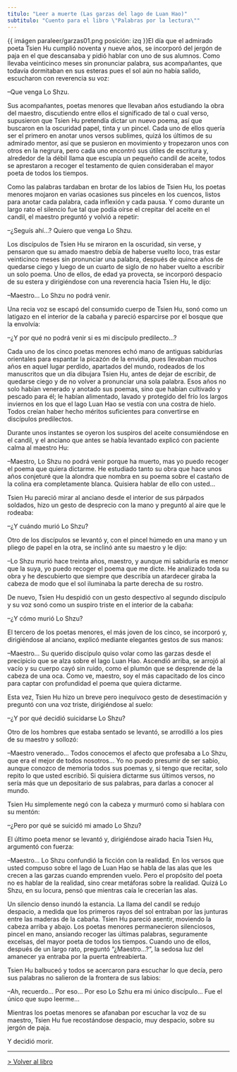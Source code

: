 ```yaml
---
titulo: "Leer a muerte (Las garzas del lago de Luan Hao)"
subtitulo: "Cuento para el libro \"Palabras por la lectura\""
---
```

{{ imágen paraleer/garzas01.png posición: izq }}El día que el admirado poeta
Tsien Hu cumplió noventa y nueve años, se incorporó del jergón de paja en el
que descansaba y pidió hablar con uno de sus alumnos. Como llevaba
veinticinco meses sin pronunciar palabra, sus acompañantes, que todavía
dormitaban en sus esteras pues el sol aún no había salido, escucharon con
reverencia su voz:

–Que venga Lo Shzu.

Sus acompañantes, poetas menores que llevaban años estudiando la obra del
maestro, discutiendo entre ellos el significado de tal o cual verso,
supusieron que Tsien Hu pretendía dictar un nuevo poema, así que buscaron en
la oscuridad papel, tinta y un pincel. Cada uno de ellos quería ser el
primero en anotar unos versos sublimes, quizá los últimos de su admirado
mentor, así que se pusieron en movimiento y tropezaron unos con otros en la
negrura, pero cada uno encontró sus útiles de escritura y, alrededor de la
débil llama que escupía un pequeño candil de aceite, todos se aprestaron a
recoger el testamento de quien consideraban el mayor poeta de todos los
tiempos.

Como las palabras tardaban en brotar de los labios de Tsien Hu, los poetas
menores mojaron en varias ocasiones sus pinceles en los cuencos, listos para
anotar cada palabra, cada inflexión y cada pausa. Y como durante un largo
rato el silencio fue tal que podía oírse el crepitar del aceite en el candil,
el maestro preguntó y volvió a repetir:

–¿Seguís ahí…? Quiero que venga Lo Shzu.

Los discípulos de Tsien Hu se miraron en la oscuridad, sin verse, y pensaron
que su amado maestro debía de haberse vuelto loco, tras estar veinticinco
meses sin pronunciar una palabra, después de quince años de quedarse ciego y
luego de un cuarto de siglo de no haber vuelto a escribir un solo poema. Uno
de ellos, de edad ya provecta, se incorporó despacio de su estera y
dirigiéndose con una reverencia hacia Tsien Hu, le dijo:

–Maestro… Lo Shzu no podrá venir.

Una recia voz se escapó del consumido cuerpo de Tsien Hu, sonó como un
latigazo en el interior de la cabaña y pareció esparcirse por el bosque que
la envolvía:

–¿Y por qué no podrá venir si es mi discípulo predilecto…?

Cada uno de los cinco poetas menores echó mano de antiguas sabidurías
orientales para espantar la picazón de la envidia, pues llevaban muchos años
en aquel lugar perdido, apartados del mundo, rodeados de los manuscritos que
un día dibujara Tsien Hu, antes de dejar de escribir, de quedarse ciego y de
no volver a pronunciar una sola palabra. Esos años no solo habían venerado y
anotado sus poemas, sino que habían cultivado y pescado para él; le habían
alimentado, lavado y protegido del frío los largos inviernos en los que el
lago Luan Hao se vestía con una costra de hielo. Todos creían haber hecho
méritos suficientes para convertirse en discípulos predilectos.

Durante unos instantes se oyeron los suspiros del aceite consumiéndose en el
candil, y el anciano que antes se había levantado explicó con paciente calma
al maestro Hu:

–Maestro, Lo Shzu no podrá venir porque ha muerto, mas yo puedo recoger el
poema que quiera dictarme. He estudiado tanto su obra que hace unos años
conjeturé que la alondra que nombra en su poema sobre el castaño de la colina
era completamente blanca. Quisiera hablar de ello con usted…

Tsien Hu pareció mirar al anciano desde el interior de sus párpados soldados,
hizo un gesto de desprecio con la mano y preguntó al aire que le rodeaba:

–¿Y cuándo murió Lo Shzu?

Otro de los discípulos se levantó y, con el pincel húmedo en una mano y un
pliego de papel en la otra, se inclinó ante su maestro y le dijo:

–Lo Shzu murió hace treinta años, maestro, y aunque mi sabiduría es menor que
la suya, yo puedo recoger el poema que me dicte. He analizado toda su obra y
he descubierto que siempre que describía un atardecer giraba la cabeza de
modo que el sol iluminaba la parte derecha de su rostro.

De nuevo, Tsien Hu despidió con un gesto despectivo al segundo discípulo y su
voz sonó como un suspiro triste en el interior de la cabaña:

–¿Y cómo murió Lo Shzu?

El tercero de los poetas menores, el más joven de los cinco, se incorporó y,
dirigiéndose al anciano, explicó mediante elegantes gestos de sus manos:

–Maestro… Su querido discípulo quiso volar como las garzas desde el
precipicio que se alza sobre el lago Luan Hao. Ascendió arriba, se arrojó al
vacío y su cuerpo cayó sin ruido, como el plumón que se desprende de la
cabeza de una oca. Como ve, maestro, soy el más capacitado de los cinco para
captar con profundidad el poema que quiera dictarme.

Esta vez, Tsien Hu hizo un breve pero inequívoco gesto de desestimación y
preguntó con una voz triste, dirigiéndose al suelo:

–¿Y por qué decidió suicidarse Lo Shzu?

Otro de los hombres que estaba sentado se levantó, se arrodilló a los pies de
su maestro y sollozó:

–Maestro venerado… Todos conocemos el afecto que profesaba a Lo Shzu, que era
el mejor de todos nosotros… Yo no puedo presumir de ser sabio, aunque conozco
de memoria todos sus poemas y, si tengo que recitar, solo repito lo que usted
escribió. Si quisiera dictarme sus últimos versos, no sería más que un
depositario de sus palabras, para darlas a conocer al mundo.

Tsien Hu simplemente negó con la cabeza y murmuró como si hablara con su
mentón:

–¿Pero por qué se suicidó mi amado Lo Shzu?

El último poeta menor se levantó y, dirigiéndose airado hacia Tsien Hu,
argumentó con fuerza:

–Maestro… Lo Shzu confundió la ficción con la realidad. En los versos que
usted compuso sobre el lago de Luan Hao se habla de las alas que les crecen a
las garzas cuando emprenden vuelo. Pero el propósito del poeta no es hablar
de la realidad, sino crear metáforas sobre la realidad. Quizá Lo Shzu, en su
locura, pensó que mientras caía le crecerían las alas.

Un silencio denso inundó la estancia. La llama del candil se redujo despacio,
a medida que los primeros rayos del sol entraban por las junturas entre las
maderas de la cabaña. Tsien Hu pareció asentir, moviendo la cabeza arriba y
abajo. Los poetas menores permanecieron silenciosos, pincel en mano, ansiando
recoger las últimas palabras, seguramente excelsas, del mayor poeta de todos
los tiempos. Cuando uno de ellos, después de un largo rato, preguntó
“¿Maestro…?”, la sedosa luz del amanecer ya entraba por la puerta
entreabierta.

Tsien Hu balbuceó y todos se acercaron para escuchar lo que decía, pero sus
palabras no salieron de la frontera de sus labios:

–Ah, recuerdo… Por eso… Por eso Lo Szhu era mi único discípulo… Fue el único
que supo leerme…

Mientras los poetas menores se afanaban por escuchar la voz de su maestro,
Tsien Hu fue recostándose despacio, muy despacio, sobre su jergón de paja.

Y decidió morir.

* * *

[> Volver al libro](http:/mislibros/porlalectura)

